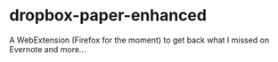 # dropbox-paper-enhanced
A WebExtension (Firefox for the moment) to get back what I missed on Evernote and more...
